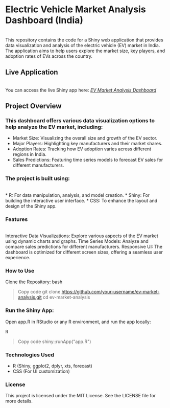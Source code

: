 # Electric Vehicle Market Analysis Dashboard (India)
<br>
This repository contains the code for a Shiny web application that provides data visualization and analysis of the electric vehicle (EV) market in India. The application aims to help users explore the market size, key players, and adoption rates of EVs across the country.


## Live Application
<br>
You can access the live Shiny app here: <i><a href = "https://aranya-kundu.shinyapps.io/ev_analysis/">EV Market Analysis Dashboard</a></i>

## Project Overview

### This dashboard offers various data visualization options to help analyze the EV market, including:

* Market Size: Visualizing the overall size and growth of the EV sector.
* Major Players: Highlighting key manufacturers and their market shares.
* Adoption Rates: Tracking how EV adoption varies across different regions in India.
* Sales Predictions: Featuring time series models to forecast EV sales for different manufacturers.

### The project is built using:
<br>
* R: For data manipulation, analysis, and model creation.
* Shiny: For building the interactive user interface.
* CSS: To enhance the layout and design of the Shiny app.

### Features
<br>
Interactive Data Visualizations: Explore various aspects of the EV market using dynamic charts and graphs.
Time Series Models: Analyze and compare sales predictions for different manufacturers.
Responsive UI: The dashboard is optimized for different screen sizes, offering a seamless user experience.

### How to Use

Clone the Repository:
bash
> Copy code
> git clone https://github.com/your-username/ev-market-analysis.git
> cd ev-market-analysis


### Run the Shiny App: 

Open app.R in RStudio or any R environment, and run the app locally:

R
> Copy code
> shiny::runApp("app.R")

### Technologies Used

* R (Shiny, ggplot2, dplyr, xts, forecast)
* CSS (For UI customization)

### License
This project is licensed under the MIT License. See the LICENSE file for more details.
